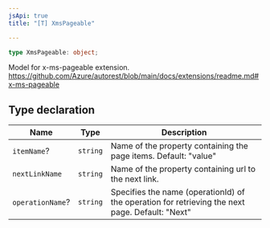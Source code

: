 ```yaml
---
jsApi: true
title: "[T] XmsPageable"

---
```

```ts
type XmsPageable: object;
```

Model for x-ms-pageable extension.
https://github.com/Azure/autorest/blob/main/docs/extensions/readme.md#x-ms-pageable

## Type declaration

| Name | Type | Description |
| ------ | ------ | ------ |
| `itemName`? | `string` | Name of the property containing the page items. Default: "value" |
| `nextLinkName` | `string` | Name of the property containing url to the next link. |
| `operationName`? | `string` | Specifies the name (operationId) of the operation for retrieving the next page. Default: "<operationId>Next" |
